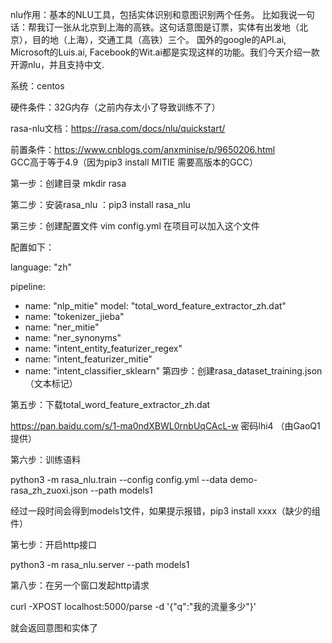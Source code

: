 nlu作用：基本的NLU工具，包括实体识别和意图识别两个任务。
比如我说一句话：帮我订一张从北京到上海的高铁。这句话意图是订票，实体有出发地（北京），目的地（上海），交通工具（高铁）三个。
国外的google的API.ai, Microsoft的Luis.ai, Facebook的Wit.ai都是实现这样的功能。我们今天介绍一款开源nlu，并且支持中文.

系统：centos 

硬件条件：32G内存（之前内存太小了导致训练不了）

rasa-nlu文档：https://rasa.com/docs/nlu/quickstart/

前置条件：https://www.cnblogs.com/anxminise/p/9650206.html  
GCC高于等于4.9（因为pip3 install MITIE 需要高版本的GCC）

第一步：创建目录 mkdir rasa

第二步：安装rasa_nlu  ：pip3 install rasa_nlu

第三步：创建配置文件  vim config.yml  在项目可以加入这个文件

配置如下：

language: "zh"

pipeline:
- name: "nlp_mitie"
  model: "total_word_feature_extractor_zh.dat"
- name: "tokenizer_jieba"
- name: "ner_mitie"
- name: "ner_synonyms"
- name: "intent_entity_featurizer_regex"
- name: "intent_featurizer_mitie"
- name: "intent_classifier_sklearn"
第四步：创建rasa_dataset_training.json（文本标记）


第五步：下载total_word_feature_extractor_zh.dat

https://pan.baidu.com/s/1-ma0ndXBWL0rnbUqCAcL-w  密码lhi4 （由GaoQ1提供）

第六步：训练语料

python3 -m rasa_nlu.train --config config.yml --data demo-rasa_zh_zuoxi.json --path models1

经过一段时间会得到models1文件，如果提示报错，pip3 install xxxx（缺少的组件）

第七步：开启http接口

python3 -m rasa_nlu.server --path models1

第八步：在另一个窗口发起http请求

curl -XPOST localhost:5000/parse -d '{"q":"我的流量多少"}'

就会返回意图和实体了




